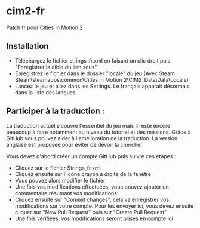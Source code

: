 # cim2-fr

Patch fr pour Cities in Motion 2

## Installation 
  - Téléchargez le fichier strings_fr.xml en faisant un clic droit puis "Enregistrer la cible du lien sous"
  - Enregistrez le fichier dans le dossier "locale" du jeu
      (Avec Steam : Steam\steamapps\common\Cities in Motion 2\CIM2_Data\Data\Locale)
  - Lancez le jeu et allez dans les Settings. Le français apparait désormais dans la liste des langues


## Participer à la traduction :

La traduction actuelle couvre l'essentiel du jeu mais il reste encore beaucoup à faire notamment au niveau du tutoriel et des missions. Grâce à GitHub vous pouvez aider à l'amélioration de la traduction. La version anglaise est proposée pour éviter de devoir la chercher.

Vous devez d'abord créer un compte GitHub puis suivre ces étapes :
  - Cliquez sur le fichier Strings_fr.xml
  - Cliquez ensuite sur l'icône crayon à droite de la fenêtre
  - Vous pouvez alors modifier le fichier
  - Une fois vos modifications effectuées, vous pouvez ajouter un commentaire résumant vos modifications
  - Cliquez ensuite sur "Commit changes", cela va enregistrer vos modifications sur votre compte. Pour
      les envoyer ici, vous devez ensuite cliquer sur "New Pull Request" puis sur "Create Pull Request".
  - Une fois vérifiées, vos modifications seront prises en compte ici
